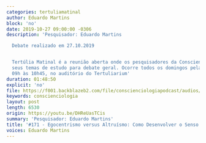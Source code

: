 ```yaml
---
categories: tertuliamatinal
author: Eduardo Martins
block: 'no'
date: 2019-10-27 09:00:00 -0306
description: 'Pesquisador: Eduardo Martins

  Debate realizado em 27.10.2019


  Tertúlia Matinal é a reunião aberta onde os pesquisadores da Conscienciologia apresentam
  seus temas de estudo para debate geral. Ocorre todos os domingos pela manhã, das
  09h às 10h45, no auditório do Tertuliarium'
duration: 01:48:50
explicit: 'no'
file: https://f001.backblazeb2.com/file/conscienciologiapodcast/audios/DHReUasTCis.m4a
keywords: conscienciologia
layout: post
length: 6530
origin: https://youtu.be/DHReUasTCis
summary: 'Pesquisador: Eduardo Martins'
title: '#171 - Egocentrismo versus Altruísmo: Como Desenvolver o Senso de Grupalidade'
voices: Eduardo Martins
---
```

